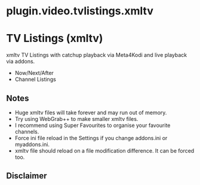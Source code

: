 # plugin.video.tvlistings.xmltv

# TV Listings (xmltv)

xmltv TV Listings with catchup playback via Meta4Kodi and live playback via addons.

* Now/Next/After
* Channel Listings

## Notes
* Huge xmltv files will take forever and may run out of memory.
* Try using WebGrab++ to make smaller xmltv files.
* I recommend using Super Favourites to organise your favourite channels.
* Force ini file reload in the Settings if you change addons.ini or myaddons.ini.
* xmltv file should reload on a file modification difference. It can be forced too.

## Disclaimer

